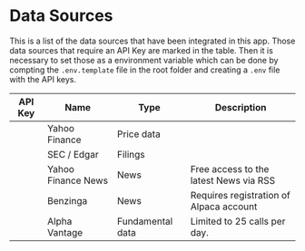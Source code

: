 # Data Sources

This is a list of the data sources that have been integrated in this app.
Those data sources that require an API Key are marked in the table.
Then it is necessary to set those as a environment variable which can
be done by compting the `.env.template` file in the root folder and
creating a `.env` file with the API keys.

| API Key                         | Name               | Type             | Description                             |
| ------------------------------- | ------------------ | ---------------- | --------------------------------------- |
|                                 | Yahoo Finance      | Price data       |                                         |
|                                 | SEC / Edgar        | Filings          |                                         |
|                                 | Yahoo Finance News | News             | Free access to the latest News via RSS  |
| <i class="fa-solid fa-key"></i> | Benzinga           | News             | Requires registration of Alpaca account |
| <i class="fa-solid fa-key"></i> | Alpha Vantage      | Fundamental data | Limited to 25 calls per day.            |
